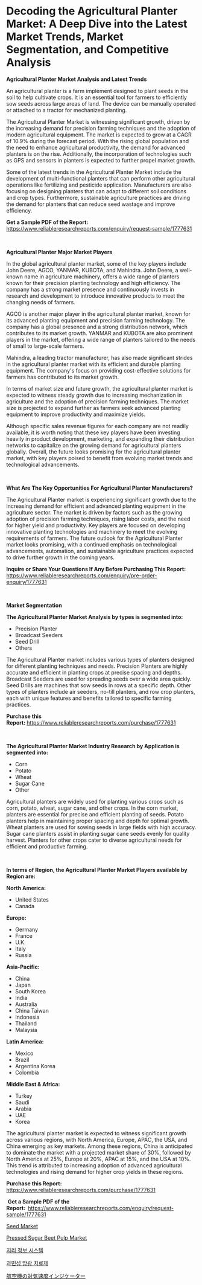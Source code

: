 <p><h1>Decoding the Agricultural Planter Market: A Deep Dive into the Latest Market Trends, Market Segmentation, and Competitive Analysis</h1></p><p><strong>Agricultural Planter Market Analysis and Latest Trends</strong></p>
<p><p>An agricultural planter is a farm implement designed to plant seeds in the soil to help cultivate crops. It is an essential tool for farmers to efficiently sow seeds across large areas of land. The device can be manually operated or attached to a tractor for mechanized planting.</p><p>The Agricultural Planter Market is witnessing significant growth, driven by the increasing demand for precision farming techniques and the adoption of modern agricultural equipment. The market is expected to grow at a CAGR of 10.9% during the forecast period. With the rising global population and the need to enhance agricultural productivity, the demand for advanced planters is on the rise. Additionally, the incorporation of technologies such as GPS and sensors in planters is expected to further propel market growth.</p><p>Some of the latest trends in the Agricultural Planter Market include the development of multi-functional planters that can perform other agricultural operations like fertilizing and pesticide application. Manufacturers are also focusing on designing planters that can adapt to different soil conditions and crop types. Furthermore, sustainable agriculture practices are driving the demand for planters that can reduce seed wastage and improve efficiency.</p></p>
<p><strong>Get a Sample PDF of the Report:&nbsp;</strong> <a href="https://www.reliableresearchreports.com/enquiry/request-sample/1777631">https://www.reliableresearchreports.com/enquiry/request-sample/1777631</a></p>
<p>&nbsp;</p>
<p><strong>Agricultural Planter Major Market Players</strong></p>
<p><p>In the global agricultural planter market, some of the key players include John Deere, AGCO, YANMAR, KUBOTA, and Mahindra. John Deere, a well-known name in agriculture machinery, offers a wide range of planters known for their precision planting technology and high efficiency. The company has a strong market presence and continuously invests in research and development to introduce innovative products to meet the changing needs of farmers.</p><p>AGCO is another major player in the agricultural planter market, known for its advanced planting equipment and precision farming technology. The company has a global presence and a strong distribution network, which contributes to its market growth. YANMAR and KUBOTA are also prominent players in the market, offering a wide range of planters tailored to the needs of small to large-scale farmers.</p><p>Mahindra, a leading tractor manufacturer, has also made significant strides in the agricultural planter market with its efficient and durable planting equipment. The company's focus on providing cost-effective solutions for farmers has contributed to its market growth.</p><p>In terms of market size and future growth, the agricultural planter market is expected to witness steady growth due to increasing mechanization in agriculture and the adoption of precision farming techniques. The market size is projected to expand further as farmers seek advanced planting equipment to improve productivity and maximize yields.</p><p>Although specific sales revenue figures for each company are not readily available, it is worth noting that these key players have been investing heavily in product development, marketing, and expanding their distribution networks to capitalize on the growing demand for agricultural planters globally. Overall, the future looks promising for the agricultural planter market, with key players poised to benefit from evolving market trends and technological advancements.</p></p>
<p>&nbsp;</p>
<p><strong>What Are The Key Opportunities For Agricultural Planter Manufacturers?</strong></p>
<p><p>The Agricultural Planter market is experiencing significant growth due to the increasing demand for efficient and advanced planting equipment in the agriculture sector. The market is driven by factors such as the growing adoption of precision farming techniques, rising labor costs, and the need for higher yield and productivity. Key players are focused on developing innovative planting technologies and machinery to meet the evolving requirements of farmers. The future outlook for the Agricultural Planter market looks promising, with a continued emphasis on technological advancements, automation, and sustainable agriculture practices expected to drive further growth in the coming years.</p></p>
<p><strong>Inquire or Share Your Questions If Any Before Purchasing This Report:</strong> <a href="https://www.reliableresearchreports.com/enquiry/pre-order-enquiry/1777631">https://www.reliableresearchreports.com/enquiry/pre-order-enquiry/1777631</a></p>
<p>&nbsp;</p>
<p><strong>Market Segmentation</strong></p>
<p><strong>The Agricultural Planter Market Analysis by types is segmented into:</strong></p>
<p><ul><li>Precision Planter</li><li>Broadcast Seeders</li><li>Seed Drill</li><li>Others</li></ul></p>
<p><p>The Agricultural Planter market includes various types of planters designed for different planting techniques and needs. Precision Planters are highly accurate and efficient in planting crops at precise spacing and depths. Broadcast Seeders are used for spreading seeds over a wide area quickly. Seed Drills are machines that sow seeds in rows at a specific depth. Other types of planters include air seeders, no-till planters, and row crop planters, each with unique features and benefits tailored to specific farming practices.</p></p>
<p><strong>Purchase this Report:&nbsp;</strong><a href="https://www.reliableresearchreports.com/purchase/1777631">https://www.reliableresearchreports.com/purchase/1777631</a></p>
<p>&nbsp;</p>
<p><strong>The Agricultural Planter Market Industry Research by Application is segmented into:</strong></p>
<p><ul><li>Corn</li><li>Potato</li><li>Wheat</li><li>Sugar Cane</li><li>Other</li></ul></p>
<p><p>Agricultural planters are widely used for planting various crops such as corn, potato, wheat, sugar cane, and other crops. In the corn market, planters are essential for precise and efficient planting of seeds. Potato planters help in maintaining proper spacing and depth for optimal growth. Wheat planters are used for sowing seeds in large fields with high accuracy. Sugar cane planters assist in planting sugar cane seeds evenly for quality harvest. Planters for other crops cater to diverse agricultural needs for efficient and productive farming.</p></p>
<p>&nbsp;</p>
<p><strong>In terms of Region, the Agricultural Planter Market Players available by Region are:</strong></p>
<p>
    <p> <strong> North America: </strong>
        <ul>
            <li>United States</li>
            <li>Canada</li>
        </ul>
        </p> 
    <p> <strong> Europe: </strong>
        <ul>
            <li>Germany</li>
            <li>France</li>
            <li>U.K.</li>
            <li>Italy</li>
            <li>Russia</li>
        </ul>
        </p> 
    <p> <strong> Asia-Pacific: </strong>
        <ul>
            <li>China</li>
            <li>Japan</li>
            <li>South Korea</li>
            <li>India</li>
            <li>Australia</li>
            <li>China Taiwan</li>
            <li>Indonesia</li>
            <li>Thailand</li>
            <li>Malaysia</li>
        </ul>
        </p> 
    <p> <strong> Latin America: </strong>
        <ul>
            <li>Mexico</li>
            <li>Brazil</li>
            <li>Argentina Korea</li>
            <li>Colombia</li>
        </ul>
        </p> 
    <p> <strong> Middle East & Africa: </strong>
        <ul>
            <li>Turkey</li>
            <li>Saudi</li>
            <li>Arabia</li>
            <li>UAE</li>
            <li>Korea</li>
        </ul>
    </p>
    </p>
<p><p>The agricultural planter market is expected to witness significant growth across various regions, with North America, Europe, APAC, the USA, and China emerging as key markets. Among these regions, China is anticipated to dominate the market with a projected market share of 30%, followed by North America at 25%, Europe at 20%, APAC at 15%, and the USA at 10%. This trend is attributed to increasing adoption of advanced agricultural technologies and rising demand for higher crop yields in these regions.</p></p>
<p><strong>Purchase this Report: </strong><a href="https://www.reliableresearchreports.com/purchase/1777631">https://www.reliableresearchreports.com/purchase/1777631</a></p>
<p>&nbsp;<strong>Get a Sample PDF of the Report:&nbsp;&nbsp;</strong><a href="https://www.reliableresearchreports.com/enquiry/request-sample/1777631">https://www.reliableresearchreports.com/enquiry/request-sample/1777631</a></p>
<p><strong></strong></p>
<p><p><a href="https://github.com/dimitrishawkinswaynenp91rgz/Market-Research-Report-List-1/blob/main/seed-market.md">Seed Market</a></p><p><a href="https://github.com/changoleonlaverguenzanoexiste/Market-Research-Report-List-2/blob/main/pressed-sugar-beet-pulp-market.md">Pressed Sugar Beet Pulp Market</a></p><p><a href="https://medium.com/@arthurcastyper78566/%EC%A7%80%EB%A6%AC%EC%A0%95%EB%B3%B4-%EC%8B%9C%EC%8A%A4%ED%85%9C-%EC%8B%9C%EC%9E%A5-%EB%B6%84%EC%84%9D-cagr-%EC%8B%9C%EC%9E%A5-%EC%84%B8%EB%B6%84%ED%99%94-%EB%B0%8F-%EC%A0%84-%EC%84%B8%EA%B3%84-%EC%82%B0%EC%97%85-%EA%B0%9C%EC%9A%94-09125329bb76">지리 정보 시스템</a></p><p><a href="https://medium.com/@sdc11954/%EA%B3%BC%EB%8B%A4-%EB%B0%B0%EC%84%A4-%ED%99%98%EC%9E%90-%EC%B9%98%EB%A3%8C-%EC%8B%9C%EC%9E%A5-%EC%84%B1%EA%B3%B5%EC%A0%81%EC%9D%B8-%EB%B9%84%EC%A6%88%EB%8B%88%EC%8A%A4-%EC%A0%84%EB%9E%B5%EC%9D%98-%ED%95%B5%EC%8B%AC-2031%EB%85%84%EA%B9%8C%EC%A7%80%EC%9D%98-%EC%98%88%EC%B8%A1-1927e3f06db2">과민성 방광 치료제</a></p><p><a href="https://medium.com/@nettierutherford2023/%E8%88%AA%E7%A9%BA%E6%A9%9F%E3%81%AE%E5%AF%BE%E6%B0%97%E9%80%9F%E5%BA%A6%E8%A8%88%E5%B8%82%E5%A0%B4%E3%81%AF-%E5%B8%82%E5%A0%B4%E3%82%B7%E3%82%A7%E3%82%A2-%E5%B8%82%E5%A0%B4%E3%83%88%E3%83%AC%E3%83%B3%E3%83%89-%E5%B8%82%E5%A0%B4%E6%88%90%E9%95%B7%E3%81%AB%E9%96%A2%E3%81%99%E3%82%8B%E6%83%85%E5%A0%B1%E3%82%92%E6%8F%90%E4%BE%9B%E3%81%97%E3%81%A6%E3%81%84%E3%81%BE%E3%81%99-87933c24e6fe">航空機の対気速度インジケーター</a></p></p>